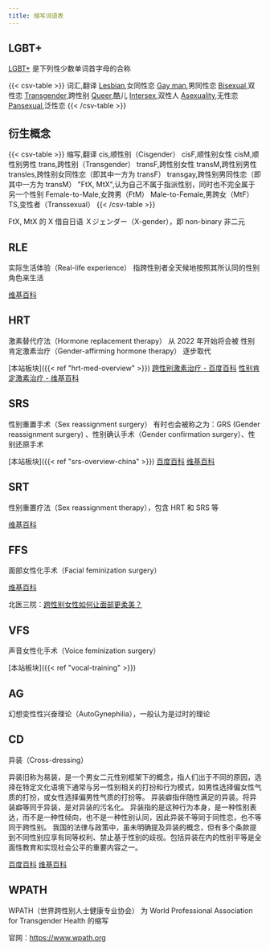 ```yaml
---
title: 缩写词语表
---
```


## LGBT+

[LGBT+](https://en.wikipedia.org/wiki/LGBT) 是下列性少数单词首字母的合称

{{< csv-table >}}
词汇,翻译
[Lesbian](https://en.wikipedia.org/wiki/Lesbian),女同性恋
[Gay man](https://en.wikipedia.org/wiki/Gay_man),男同性恋
[Bisexual](https://en.wikipedia.org/wiki/Bisexuality),双性恋
[Transgender](https://en.wikipedia.org/wiki/Transgender),跨性别
[Queer](https://en.wikipedia.org/wiki/Queer),酷儿
[Intersex](https://en.wikipedia.org/wiki/Intersex),双性人
[Asexuality](https://en.wikipedia.org/wiki/Asexuality),无性恋
[Pansexual](https://en.wikipedia.org/wiki/Pansexuality),泛性恋
{{< /csv-table >}}

## 衍生概念

{{< csv-table >}}
缩写,翻译
cis,顺性别（Cisgender）
cisF,顺性别女性
cisM,顺性别男性
trans,跨性别（Transgender）
transF,跨性别女性
transM,跨性别男性
transles,跨性别女同性恋（即其中一方为 transF）
transgay,跨性别男同性恋（即其中一方为 transM）
"FtX, MtX",认为自己不属于指派性别，同时也不完全属于另一个性别
Female-to-Male,女跨男（FtM）
Male-to-Female,男跨女（MtF）
TS,变性者（Transsexual）
{{< /csv-table >}}

FtX, MtX 的 X 借自日语 Ｘジェンダー（X-gender），即 non-binary 非二元

## RLE

实际生活体验（Real-life experience）
指跨性别者全天候地按照其所认同的性别角色来生活

[维基百科](https://zh.wikipedia.org/zh-cn/实际生活体验)

## HRT

激素替代疗法（Hormone replacement therapy）
从 2022 年开始将会被 性别肯定激素治疗（Gender-affirming hormone therapy） 逐步取代

[本站板块]({{< ref "hrt-med-overview" >}})
[跨性别激素治疗 - 百度百科](https://baike.baidu.com/item/跨性别激素治疗)
[性别肯定激素治疗 - 维基百科](https://zh.wikipedia.org/zh-cn/性别肯定激素治疗)

## SRS

性别重置手术（Sex reassignment surgery）
有时也会被称之为：GRS (Gender reassignment surgery) 、性别确认手术（Gender confirmation surgery）、性别还原手术

[本站板块]({{< ref "srs-overview-china" >}})
[百度百科](https://baike.baidu.com/item/性别重置手术)
[维基百科](https://zh.wikipedia.org/zh-cn/性别重置手术)

## SRT

性别重置疗法（Sex reassignment therapy），包含 HRT 和 SRS 等

[维基百科](https://zh.wikipedia.org/zh-cn/性别重置疗法)

## FFS

面部女性化手术（Facial feminization surgery）

[维基百科](https://zh.wikipedia.org/zh-cn/性别重置疗法#其他疗法)

北医三院：[跨性别女性如何让面部更柔美？](https://mp.weixin.qq.com/s/L-ViMDYNLycgIMc4SJQHvQ)

## VFS

声音女性化手术（Voice feminization surgery）

[本站板块]({{< ref "vocal-training" >}})

## AG

幻想变性性兴奋理论（AutoGynephilia），一般认为是过时的理论

## CD

异装（Cross-dressing）

异装旧称为易装，是一个男女二元性别框架下的概念，指人们出于不同的原因，选择在特定文化语境下通常与另一性别相关的打扮和行为模式，如男性选择偏女性气质的打扮，或女性选择偏男性气质的打扮等。
异装癖指伴随性满足的异装。将异装癖等同于异装，是对异装的污名化。
异装指的是这种行为本身，是一种性别表达，而不是一种性倾向，也不是一种性别认同，因此异装不等同于同性恋，也不等同于跨性别。
我国的法律与政策中，虽未明确提及异装的概念，但有多个条款提到不同性别应享有同等权利、禁止基于性别的歧视。包括异装在内的性别平等是全面性教育和实现社会公平的重要内容之一。

[百度百科](https://baike.baidu.com/item/异装)
[维基百科](https://zh.wikipedia.org/zh-cn/异性装扮)

## WPATH

WPATH（世界跨性别人士健康专业协会） 为 World Professional Association for Transgender Health 的缩写

官网：<https://www.wpath.org>
